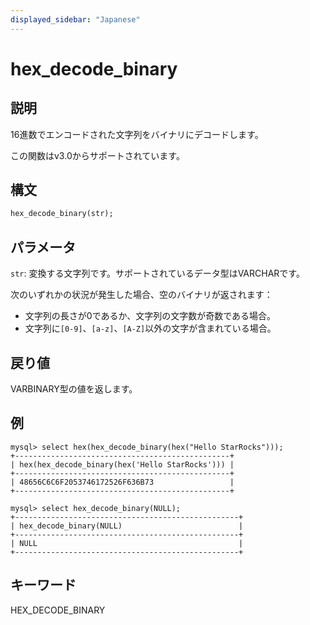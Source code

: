 ```yaml
---
displayed_sidebar: "Japanese"
---
```


# hex_decode_binary

## 説明

16進数でエンコードされた文字列をバイナリにデコードします。

この関数はv3.0からサポートされています。

## 構文

```Haskell
hex_decode_binary(str);
```

## パラメータ

`str`: 変換する文字列です。サポートされているデータ型はVARCHARです。

次のいずれかの状況が発生した場合、空のバイナリが返されます：

- 文字列の長さが0であるか、文字列の文字数が奇数である場合。
- 文字列に`[0-9]`、`[a-z]`、`[A-Z]`以外の文字が含まれている場合。

## 戻り値

VARBINARY型の値を返します。

## 例

```Plain Text
mysql> select hex(hex_decode_binary(hex("Hello StarRocks")));
+------------------------------------------------+
| hex(hex_decode_binary(hex('Hello StarRocks'))) |
+------------------------------------------------+
| 48656C6C6F2053746172526F636B73                 |
+------------------------------------------------+

mysql> select hex_decode_binary(NULL);
+--------------------------------------------------+
| hex_decode_binary(NULL)                          |
+--------------------------------------------------+
| NULL                                             |
+--------------------------------------------------+
```

## キーワード

HEX_DECODE_BINARY
